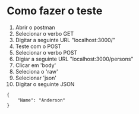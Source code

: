 # Como fazer o teste

1. Abrir o postman 
2. Selecionar o verbo GET
3. Digitar a seguinte URL "localhost:3000/"
4. Teste com o POST 
5. Selecionar o verbo POST 
6. Digiar a seguinte URL "localhost:3000/persons"
7. Clicar em 'body'
8. Seleciona o 'raw'
9. Selecionar 'json'
10. Digitar o seguinte JSON
```
{
    "Name": "Anderson"
}
```


